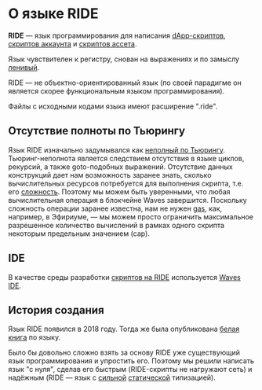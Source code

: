 # О языке RIDE

**RIDE** — язык программирования для написания [dApp-скриптов](/blockchain/dapp-script.md), [скриптов аккаунта](/blockchain/account-script.md) и [скриптов ассета](/blockchain/asset-script.md).

Язык чувствителен к регистру, снован на выражениях и по замыслу [ленивый](/ride/immutable-variables.md).

RIDE — не объектно-ориентированный язык (по своей парадигме он является скорее функциональным языком программирования).

Файлы с исходными кодами языка имеют расширение ".ride".

## Отсутствие полноты по Тьюрингу

Язык RIDE изначально задумывался как [неполный по Тьюрингу](https://ru.wikipedia.org/wiki/Полнота_по_Тьюрингу). Тьюринг-неполнота является следствием отсутствия в языке циклов, рекурсий, а также goto-подобных выражений. Отсутствие данных конструкций дает нам возможность заранее знать, сколько вычислительных ресурсов потребуется для выполнения скрипта, т.е. его [сложность](/ride/script-complexity.md). Поэтому мы можем быть уверенными, что любая вычислительная операция в блокчейне Waves завершится. Поскольку  сложность операции заранее известна, нам не нужен [gas](https://ethereum.stackexchange.com/questions/3/what-is-meant-by-the-term-gas), как, например, в Эфириуме, — мы можем просто ограничить максимальное разрешенное количество вычислений в рамках одного скрипта некоторым предельным значением (cap).

## IDE

В качестве среды разработки [скриптов на RIDE](/ride/ride-script.md) используется [Waves IDE](/developer-tools/waves-ide.md).

## История создания

Язык RIDE появился в 2018 году. Тогда же была опубликована [белая книга](https://wavesplatform.com/files/docs/white_paper_waves_smart_contracts.pdf) по языку.  

Было бы довольно сложно взять за основу RIDE уже существующий язык программирования и упростить его. Поэтому мы решили написать язык "с нуля", сделав его быстрым (RIDE-скрипты не нагружают сеть) и надёжным (RIDE — язык с [сильной](https://ru.wikipedia.org/wiki/Сильная_и_слабая_типизация) [статической](https://ru.wikipedia.org/wiki/Статическая_типизация) типизацией).